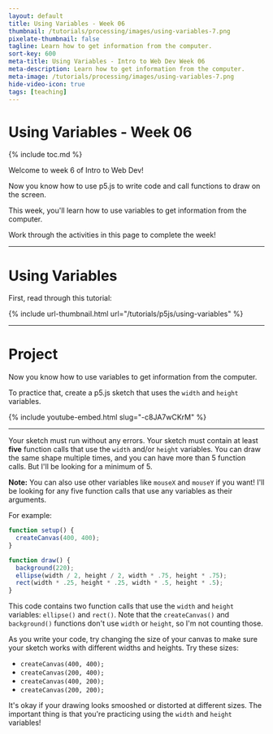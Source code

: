 ```yaml
---
layout: default
title: Using Variables - Week 06
thumbnail: /tutorials/processing/images/using-variables-7.png
pixelate-thumbnail: false
tagline: Learn how to get information from the computer.
sort-key: 600
meta-title: Using Variables - Intro to Web Dev Week 06
meta-description: Learn how to get information from the computer.
meta-image: /tutorials/processing/images/using-variables-7.png
hide-video-icon: true
tags: [teaching]
---
```


# Using Variables - Week 06

{% include toc.md %}

Welcome to week 6 of Intro to Web Dev!

Now you know how to use p5.js to write code and call functions to draw on the screen.

This week, you'll learn how to use variables to get information from the computer.

Work through the activities in this page to complete the week!

---

# Using Variables

First, read through this tutorial:

{% include url-thumbnail.html url="/tutorials/p5js/using-variables" %}

---

# Project

Now you know how to use variables to get information from the computer.

To practice that, create a p5.js sketch that uses the `width` and `height` variables.

{% include youtube-embed.html slug="-c8JA7wCKrM" %}

---

Your sketch must run without any errors. Your sketch must contain at least **five** function calls that use the `width` and/or `height` variables. You can draw the same shape multiple times, and you can have more than 5 function calls. But I'll be looking for a minimum of 5.

**Note:** You can also use other variables like `mouseX` and `mouseY` if you want! I'll be looking for any five function calls that use any variables as their arguments.

For example:

```javascript
function setup() {
  createCanvas(400, 400);
}

function draw() {
  background(220);
  ellipse(width / 2, height / 2, width * .75, height * .75);
  rect(width * .25, height * .25, width * .5, height * .5);
}
```

This code contains two function calls that use the `width` and `height` variables: `ellipse()` and `rect()`. Note that the `createCanvas()` and `background()` functions don't use `width` or `height`, so I'm not counting those.

As you write your code, try changing the size of your canvas to make sure your sketch works with different widths and heights. Try these sizes:

- `createCanvas(400, 400);`
- `createCanvas(200, 400);`
- `createCanvas(400, 200);`
- `createCanvas(200, 200);`

It's okay if your drawing looks smooshed or distorted at different sizes. The important thing is that you're practicing using the `width` and `height` variables!
